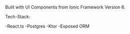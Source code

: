 Built with UI Components from Ionic Framework Version 6.

Tech-Stack:

-React.ts
-Postgres
-Ktor
-Exposed ORM
